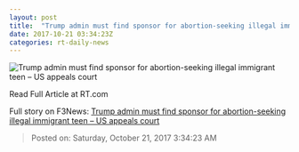 ```yaml
---
layout: post
title:  "Trump admin must find sponsor for abortion-seeking illegal immigrant teen – US appeals court"
date: 2017-10-21 03:34:23Z
categories: rt-daily-news
---
```


![Trump admin must find sponsor for abortion-seeking illegal immigrant teen – US appeals court](https://www.rt.com/static/img/og-logo-rt.png)

Read Full Article at RT.com


Full story on F3News: [Trump admin must find sponsor for abortion-seeking illegal immigrant teen – US appeals court](http://www.f3nws.com/n/C2WPcD)

> Posted on: Saturday, October 21, 2017 3:34:23 AM
